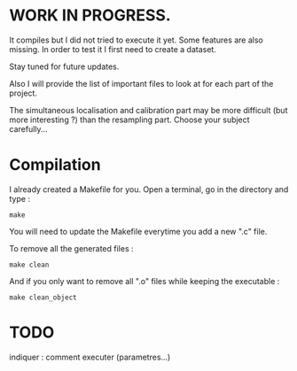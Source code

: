 # WORK IN PROGRESS.

It compiles but I did not tried to execute it yet. Some features are also missing. In order to test it I first need to create a dataset.

Stay tuned for future updates.

Also I will provide the list of important files to look at for each part of the project.

The simultaneous localisation and calibration part may be more difficult (but more interesting ?) than the resampling part. Choose your subject carefully...

# Compilation

I already created a Makefile for you. Open a terminal, go in the directory and type :
```shell
make
```
You will need to update the Makefile everytime you add a new ".c" file.

To remove all the generated files :
```shell
make clean
```

And if you only want to remove all ".o" files while keeping the executable :
```shell
make clean_object
```

# TODO

indiquer : comment executer (parametres...)
